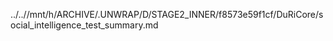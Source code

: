 ../..//mnt/h/ARCHIVE/.UNWRAP/D/STAGE2_INNER/f8573e59f1cf/DuRiCore/social_intelligence_test_summary.md